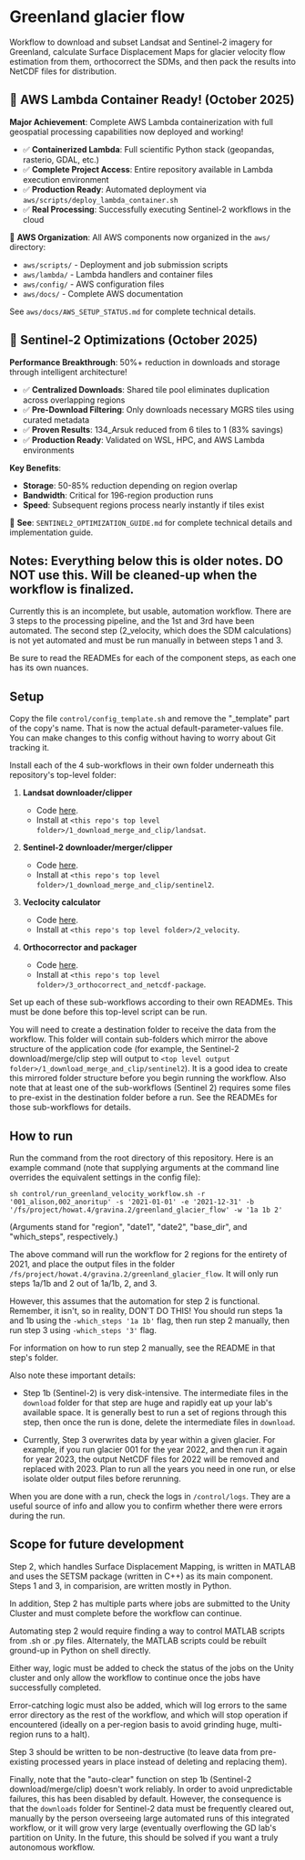 # Greenland glacier flow

Workflow to download and subset Landsat and Sentinel-2 imagery for Greenland, calculate Surface
Displacement Maps for glacier velocity flow estimation from them, orthocorrect the SDMs, and then
pack the results into NetCDF files for distribution.

## 🎉 AWS Lambda Container Ready! (October 2025)

**Major Achievement**: Complete AWS Lambda containerization with full geospatial processing capabilities now deployed and working! 

- ✅ **Containerized Lambda**: Full scientific Python stack (geopandas, rasterio, GDAL, etc.)
- ✅ **Complete Project Access**: Entire repository available in Lambda execution environment
- ✅ **Production Ready**: Automated deployment via `aws/scripts/deploy_lambda_container.sh`
- ✅ **Real Processing**: Successfully executing Sentinel-2 workflows in the cloud

📁 **AWS Organization**: All AWS components now organized in the `aws/` directory:
- `aws/scripts/` - Deployment and job submission scripts
- `aws/lambda/` - Lambda handlers and container files
- `aws/config/` - AWS configuration files
- `aws/docs/` - Complete AWS documentation

See `aws/docs/AWS_SETUP_STATUS.md` for complete technical details.

## 🚀 Sentinel-2 Optimizations (October 2025)

**Performance Breakthrough**: 50%+ reduction in downloads and storage through intelligent architecture!

- ✅ **Centralized Downloads**: Shared tile pool eliminates duplication across overlapping regions
- ✅ **Pre-Download Filtering**: Only downloads necessary MGRS tiles using curated metadata
- ✅ **Proven Results**: 134_Arsuk reduced from 6 tiles to 1 (83% savings)
- ✅ **Production Ready**: Validated on WSL, HPC, and AWS Lambda environments

**Key Benefits**:
- **Storage**: 50-85% reduction depending on region overlap
- **Bandwidth**: Critical for 196-region production runs
- **Speed**: Subsequent regions process nearly instantly if tiles exist

📁 **See**: `SENTINEL2_OPTIMIZATION_GUIDE.md` for complete technical details and implementation guide.


## Notes: Everything below this is older notes. DO NOT use this. Will be cleaned-up when the workflow is finalized.  

Currently this is an incomplete, but usable, automation workflow. There are 3 steps to the processing
pipeline, and the 1st and 3rd have been automated. The second step (2_velocity, which does the SDM
calculations) is not yet automated and must be run manually in between steps 1 and 3.

Be sure to read the READMEs for each of the component steps, as each one has its own nuances.


## Setup

Copy the file `control/config_template.sh` and remove the "_template" part of the copy's name. That is now the actual default-parameter-values file. You can make changes to this config without having to worry about Git tracking it.

Install each of the 4 sub-workflows in their own folder underneath this repository's top-level folder:

1. **Landsat downloader/clipper**
    - Code [here](https://code.osu.edu/BPCRC/outreach/glacier-dynamics/greenland-glacier-flow-download-clip-landsat).
    - Install at `<this repo's top level folder>/1_download_merge_and_clip/landsat`.

2. **Sentinel-2 downloader/merger/clipper**
    - Code [here](https://code.osu.edu/BPCRC/outreach/glacier-dynamics/greenland-glacier-flow-download-merge-clip-sentinel-2).
    - Install at `<this repo's top level folder>/1_download_merge_and_clip/sentinel2`.

3. **Veclocity calculator**
    - Code [here](https://code.osu.edu/BPCRC/outreach/glacier-dynamics/greenland-glacier-flow-velocity).
    - Install at `<this repo's top level folder>/2_velocity`.

4. **Orthocorrector and packager**
    - Code [here](https://code.osu.edu/BPCRC/outreach/glacier-dynamics/greenland-glacier-flow-orthocorrect-netcdf-package).
    - Install at `<this repo's top level folder>/3_orthocorrect_and_netcdf-package`.

Set up each of these sub-workflows according to their own READMEs. This must be done before this top-level script can be run.

You will need to create a destination folder to receive the data from the workflow. This folder will contain sub-folders which mirror the above structure of the application code (for example, the Sentinel-2 download/merge/clip step will output to `<top level output folder>/1_download_merge_and_clip/sentinel2`). It is a good idea to create this mirrored folder structure before you begin running the workflow. Also note that at least one of the sub-workflows (Sentinel 2) requires some files to pre-exist in the destination folder before a run. See the READMEs for those sub-workflows for details.


## How to run

Run the command from the root directory of this repository. Here is an example command (note that supplying arguments at the command line overrides the equivalent settings in the config file):

`sh control/run_greenland_velocity_workflow.sh -r '001_alison,002_anoritup' -s '2021-01-01' -e '2021-12-31' -b '/fs/project/howat.4/gravina.2/greenland_glacier_flow' -w '1a 1b 2'`

(Arguments stand for "region", "date1", "date2", "base_dir", and "which_steps", respectively.)

The above command will run the workflow for 2 regions for the entirety of 2021, and place the output files in the folder `/fs/project/howat.4/gravina.2/greenland_glacier_flow`. It will only run steps 1a/1b and 2 out of 1a/1b, 2, and 3. 

However, this assumes that the automation for step 2 is functional. Remember, it isn't, so in reality, DON'T DO THIS! You should run steps 1a and 1b using the `-which_steps '1a 1b'` flag, then run step 2 manually, then run step 3 using `-which_steps '3'` flag.

For information on how to run step 2 manually, see the README in that step's folder.

Also note these important details:

- Step 1b (Sentinel-2) is very disk-intensive. The intermediate files in the `download` folder for that step are huge and rapidly eat up your lab's available space. It is generally best to run a set of regions through this step, then once the run is done, delete the intermediate files in `download`.

- Currently, Step 3 overwrites data by year within a given glacier. For example, if you run glacier 001 for the year 2022, and then run it again for year 2023, the output NetCDF files for 2022 will be removed and replaced with 2023. Plan to run all the years you need in one run, or else isolate older output files before rerunning.

When you are done with a run, check the logs in `/control/logs`. They are a useful source of info and allow you to confirm whether there were errors during the run.


## Scope for future development

Step 2, which handles Surface Displacement Mapping, is written in MATLAB and uses the SETSM
package (written in C++) as its main component. Steps 1 and 3, in comparision, are written mostly
in Python.

In addition, Step 2 has multiple parts where jobs are submitted to the Unity Cluster and must
complete before the workflow can continue.

Automating step 2 would require finding a way to control MATLAB scripts from .sh or .py files.
Alternately, the MATLAB scripts could be rebuilt ground-up in Python on shell directly.

Either way, logic must be added to check the status of the jobs on the Unity cluster and only
allow the workflow to continue once the jobs have successfully completed.

Error-catching logic must also be added, which will log errors to the same error directory as
the rest of the workflow, and which will stop operation if encountered (ideally on a per-region
basis to avoid grinding huge, multi-region runs to a halt).

Step 3 should be written to be non-destructive (to leave data from pre-existing processed years in place instead of deleting and replacing them).

Finally, note that the "auto-clear" function on step 1b (Sentinel-2 download/merge/clip) doesn't work reliably. In order to avoid unpredictable failures, this has been disabled by default. However, the consequence is that the `downloads` folder for Sentinel-2 data must be frequently cleared out, manually by the person overseeing large automated runs of this integrated workflow, or it will grow very large (eventually overflowing the GD lab's partition on Unity. In the future, this should be solved if you want a truly autonomous workflow.